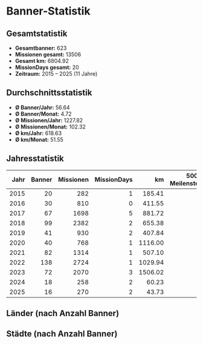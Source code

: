 # Banner-Statistik

## Gesamtstatistik

- **Gesamtbanner:** 623
- **Missionen gesamt:** 13506
- **Gesamt km:** 6804.92
- **MissionDays gesamt:** 20
- **Zeitraum:** 2015 – 2025 (11 Jahre)

## Durchschnittsstatistik

- **Ø Banner/Jahr:** 56.64
- **Ø Banner/Monat:** 4.72
- **Ø Missionen/Jahr:** 1227.82
- **Ø Missionen/Monat:** 102.32
- **Ø km/Jahr:** 618.63
- **Ø km/Monat:** 51.55

## Jahresstatistik

| Jahr | Banner | Missionen | MissionDays | km | 500er-Meilensteine |
|----:|------:|----------:|-----------:|----:|--------------------:|
| 2015 | 20 | 282 | 1 | 185.41 | 0 |
| 2016 | 30 | 810 | 0 | 411.55 | 2 |
| 2017 | 67 | 1698 | 5 | 881.72 | 3 |
| 2018 | 99 | 2382 | 2 | 655.38 | 5 |
| 2019 | 41 | 930 | 2 | 407.84 | 2 |
| 2020 | 40 | 768 | 1 | 1116.00 | 1 |
| 2021 | 82 | 1314 | 1 | 507.10 | 3 |
| 2022 | 138 | 2724 | 1 | 1029.94 | 0 |
| 2023 | 72 | 2070 | 3 | 1506.02 | 0 |
| 2024 | 18 | 258 | 2 | 60.23 | 0 |
| 2025 | 16 | 270 | 2 | 43.73 | 11 |

## Länder (nach Anzahl Banner)

<div data-banner-stats="json" data-src="countries-data" data-top="10" data-title="Länder"></div>
<script id="countries-data" type="application/json">
[{"name": "Deutschland", "count": 558}, {"name": "España", "count": 23}, {"name": "Polska", "count": 17}, {"name": "Schweiz/Suisse/Svizzera/Svizra", "count": 8}, {"name": "Österreich", "count": 8}, {"name": "Sverige", "count": 5}, {"name": "Magyarország", "count": 2}, {"name": "Großbritannien", "count": 1}, {"name": "Portugal", "count": 1}]
</script>

## Städte (nach Anzahl Banner)

<div data-banner-stats="json" data-src="cities-data" data-top="20" data-title="Städte"></div>
<script id="cities-data" type="application/json">
[{"name": "Berlin", "count": 114}, {"name": "Oranienburg", "count": 85}, {"name": "München", "count": 75}, {"name": "Neubrandenburg", "count": 39}, {"name": "Strasburg (Uckermark)", "count": 32}, {"name": "Augsburg", "count": 20}, {"name": "Dresden", "count": 13}, {"name": "València", "count": 13}, {"name": "Szczecin", "count": 12}, {"name": "Stralsund", "count": 11}, {"name": "Pasewalk", "count": 9}, {"name": "Köln", "count": 8}, {"name": "Zürich", "count": 8}, {"name": "Hamburg", "count": 7}, {"name": "Nürnberg", "count": 7}, {"name": "Regensburg", "count": 7}, {"name": "Frankfurt am Main", "count": 6}, {"name": "Madrid", "count": 6}, {"name": "Malmö", "count": 5}, {"name": "Bonn", "count": 4}, {"name": "Düsseldorf", "count": 4}, {"name": "Fürstenfeldbruck", "count": 4}, {"name": "Leipzig", "count": 4}, {"name": "Palma", "count": 4}, {"name": "Rosenheim", "count": 4}, {"name": "Salzburg", "count": 4}, {"name": "Wuppertal", "count": 4}, {"name": "Birkenwerder", "count": 3}, {"name": "Greifswald", "count": 3}, {"name": "Göttingen", "count": 3}, {"name": "Hannover", "count": 3}, {"name": "Neustrelitz", "count": 3}, {"name": "Oberösterreich", "count": 3}, {"name": "Oldenburg", "count": 3}, {"name": "Potsdam", "count": 3}, {"name": "Rotenburg an der Fulda", "count": 3}, {"name": "Schwerin", "count": 3}, {"name": "Unterschleißheim", "count": 3}, {"name": "Bad Aibling", "count": 2}, {"name": "Budapest", "count": 2}, {"name": "Chemnitz", "count": 2}, {"name": "Cottbus - Chóśebuz", "count": 2}, {"name": "Dortmund", "count": 2}, {"name": "Eching", "count": 2}, {"name": "Heppenheim", "count": 2}, {"name": "Hoyerswerda - Wojerecy", "count": 2}, {"name": "Katzow", "count": 2}, {"name": "Oberschleißheim", "count": 2}, {"name": "Rostock", "count": 2}, {"name": "Röbel/Müritz", "count": 2}, {"name": "Vaterstetten", "count": 2}, {"name": "Woldegk", "count": 2}, {"name": "Altötting", "count": 1}, {"name": "Bergisch Gladbach", "count": 1}, {"name": "Binz", "count": 1}, {"name": "Cambridge", "count": 1}, {"name": "Dachau", "count": 1}, {"name": "Drabenderhöhe", "count": 1}, {"name": "Dörgenhausen - Němcy", "count": 1}, {"name": "Freising", "count": 1}, {"name": "Garching bei München", "count": 1}, {"name": "Gdansk", "count": 1}, {"name": "Gdynia", "count": 1}, {"name": "Germering", "count": 1}, {"name": "Gildenhall", "count": 1}, {"name": "Grafing bei München", "count": 1}, {"name": "Gröbenzell", "count": 1}, {"name": "Haag in Oberbayern", "count": 1}, {"name": "Heidelberg", "count": 1}, {"name": "Ingolstadt", "count": 1}, {"name": "Innsbruck", "count": 1}, {"name": "Ismaning", "count": 1}, {"name": "Kelheim", "count": 1}, {"name": "Kirchheim bei München", "count": 1}, {"name": "Landsberg am Lech", "count": 1}, {"name": "Landshut", "count": 1}, {"name": "Lohwinden", "count": 1}, {"name": "Luckenwalde", "count": 1}, {"name": "Lüttingen", "count": 1}, {"name": "Mannheim", "count": 1}, {"name": "Marschall", "count": 1}, {"name": "Oberpfaffenhofen", "count": 1}, {"name": "Porto", "count": 1}, {"name": "Prenzlau", "count": 1}, {"name": "Prohn", "count": 1}, {"name": "Recklinghausen", "count": 1}, {"name": "Ründeroth", "count": 1}, {"name": "Schwedt/Oder", "count": 1}, {"name": "Senftenberg - Zły Komorow", "count": 1}, {"name": "Sollngriesbach", "count": 1}, {"name": "Straubing", "count": 1}, {"name": "Torun", "count": 1}, {"name": "Ulm", "count": 1}, {"name": "Unterföhring", "count": 1}, {"name": "Velten", "count": 1}, {"name": "Waldkraiburg", "count": 1}, {"name": "Warsaw", "count": 1}, {"name": "Wasserburg am Inn", "count": 1}, {"name": "Webling", "count": 1}, {"name": "Weißenfels", "count": 1}, {"name": "Wendlingen am Neckar", "count": 1}, {"name": "Willing", "count": 1}, {"name": "Wittenberg", "count": 1}, {"name": "Wroclaw", "count": 1}, {"name": "Würzburg", "count": 1}]
</script>
